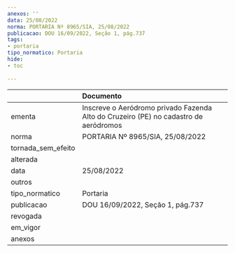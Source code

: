 ```yaml
---
anexos: ''
data: 25/08/2022
norma: PORTARIA Nº 8965/SIA, 25/08/2022
publicacao: DOU 16/09/2022, Seção 1, pág.737
tags:
- portaria
tipo_normatico: Portaria
hide: 
- toc 
 
---
```


|                    | Documento                                                                            |
|:-------------------|:-------------------------------------------------------------------------------------|
| ementa             | Inscreve o Aeródromo privado Fazenda Alto do Cruzeiro (PE) no cadastro de aeródromos |
| norma              | PORTARIA Nº 8965/SIA, 25/08/2022                                                     |
| tornada_sem_efeito |                                                                                      |
| alterada           |                                                                                      |
| data               | 25/08/2022                                                                           |
| outros             |                                                                                      |
| tipo_normatico     | Portaria                                                                             |
| publicacao         | DOU 16/09/2022, Seção 1, pág.737                                                     |
| revogada           |                                                                                      |
| em_vigor           |                                                                                      |
| anexos             |                                                                                      |